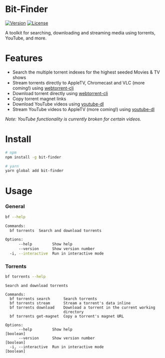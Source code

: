 # Bit-Finder

[![Version](https://img.shields.io/npm/v/bit-finder.svg)](https://npmjs.org/package/bit-finder)
[![License](https://img.shields.io/npm/l/bit-finder.svg)](https://github.com/inter-ops/bit-finder/blob/master/package.json)
<!-- [![npm](https://img.shields.io/npm/dt/bit-findern)](https://www.npmjs.com/package/bit-finder) -->

A toolkit for searching, downloading and streaming media using torrents, YouTube, and more.

# Features

- Search the multiple torrent indexes for the highest seeded Movies & TV shows
- Stream torrents directly to AppleTV, Chromecast and VLC (more coming!) using [webtorrent-cli](https://github.com/webtorrent/webtorrent-cli)
- Download torrent directly using [webtorrent-cli](https://github.com/webtorrent/webtorrent-cli)
- Copy torrent magnet links
- Download YouTube videos using [youtube-dl](https://github.com/ytdl-org/youtube-dl)
- Stream YouTube videos to AppleTV (more coming!) using [youtube-dl](https://github.com/ytdl-org/youtube-dl)

<i>Note: YouTube functionality is currently broken for certain videos.</i>

# Install

```bash
# npm
npm install -g bit-finder

# yarn
yarn global add bit-finder
```

# Usage


### General

```bash
bf --help
```

```bash
Commands:
  bf torrents  Search and download torrents

Options:
      --help         Show help                                         [boolean]
      --version      Show version number                               [boolean]
  -i, --interactive  Run in interactive mode                           [boolean]
```


### Torrents 

```bash
bf torrents --help
```

```
Search and download torrents

Commands:
  bf torrents search      Search torrents
  bf torrents stream      Stream a torrent's data inline
  bf torrents download    Download a torrent in the current working
                          directory
  bf torrents get-magnet  Copy a torrent's magnet URL

Options:
      --help         Show help                                         [boolean]
      --version      Show version number                               [boolean]
  -i, --interactive  Run in interactive mode                           [boolean]
```
